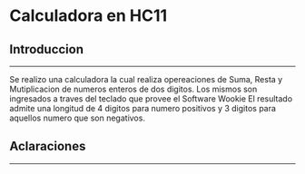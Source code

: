 # Calculadora en HC11

## Introduccion
***
Se realizo una calculadora la cual realiza opereaciones de Suma, Resta y Mutiplicacion de numeros enteros de dos digitos. Los mismos son ingresados a traves del teclado que provee el Software Wookie
El resultado admite una longitud de 4 digitos para numero positivos y 3 digitos para aquellos numero que son negativos.

## Aclaraciones
***
